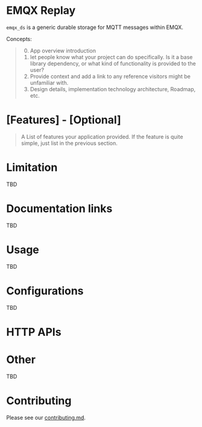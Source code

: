 # EMQX Replay

`emqx_ds` is a generic durable storage for MQTT messages within EMQX.

Concepts:



> 0. App overview introduction
> 1. let people know what your project can do specifically. Is it a base
> library dependency, or what kind of functionality is provided to the user?
> 2. Provide context and add a link to any reference visitors might be
> unfamiliar with.
> 3. Design details, implementation technology architecture, Roadmap, etc.

# [Features] - [Optional]
> A List of features your application provided. If the feature is quite simple, just
> list in the previous section.

# Limitation
TBD

# Documentation links
TBD

# Usage
TBD

# Configurations
TBD

# HTTP APIs

# Other
TBD

# Contributing
Please see our [contributing.md](../../CONTRIBUTING.md).
